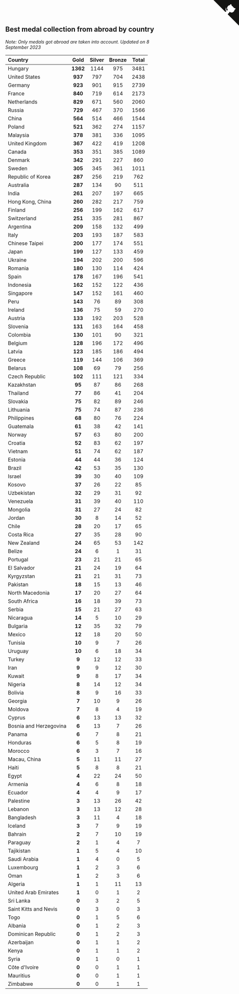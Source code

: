 ## Best medal collection from abroad by country

*Note: Only medals got abroad are taken into account.*
*Updated on  8 September 2023*

| Country | Gold | Silver | Bronze | Total |
| :--- | :--: | :--: | :--: | :--: |
| Hungary | **1362** | 1144 | 975 | 3481 |
| United States | **937** | 797 | 704 | 2438 |
| Germany | **923** | 901 | 915 | 2739 |
| France | **840** | 719 | 614 | 2173 |
| Netherlands | **829** | 671 | 560 | 2060 |
| Russia | **729** | 467 | 370 | 1566 |
| China | **564** | 514 | 466 | 1544 |
| Poland | **521** | 362 | 274 | 1157 |
| Malaysia | **378** | 381 | 336 | 1095 |
| United Kingdom | **367** | 422 | 419 | 1208 |
| Canada | **353** | 351 | 385 | 1089 |
| Denmark | **342** | 291 | 227 | 860 |
| Sweden | **305** | 345 | 361 | 1011 |
| Republic of Korea | **287** | 256 | 219 | 762 |
| Australia | **287** | 134 | 90 | 511 |
| India | **261** | 207 | 197 | 665 |
| Hong Kong, China | **260** | 282 | 217 | 759 |
| Finland | **256** | 199 | 162 | 617 |
| Switzerland | **251** | 335 | 281 | 867 |
| Argentina | **209** | 158 | 132 | 499 |
| Italy | **203** | 193 | 187 | 583 |
| Chinese Taipei | **200** | 177 | 174 | 551 |
| Japan | **199** | 127 | 133 | 459 |
| Ukraine | **194** | 202 | 200 | 596 |
| Romania | **180** | 130 | 114 | 424 |
| Spain | **178** | 167 | 196 | 541 |
| Indonesia | **162** | 152 | 122 | 436 |
| Singapore | **147** | 152 | 161 | 460 |
| Peru | **143** | 76 | 89 | 308 |
| Ireland | **136** | 75 | 59 | 270 |
| Austria | **133** | 192 | 203 | 528 |
| Slovenia | **131** | 163 | 164 | 458 |
| Colombia | **130** | 101 | 90 | 321 |
| Belgium | **128** | 196 | 172 | 496 |
| Latvia | **123** | 185 | 186 | 494 |
| Greece | **119** | 144 | 106 | 369 |
| Belarus | **108** | 69 | 79 | 256 |
| Czech Republic | **102** | 111 | 121 | 334 |
| Kazakhstan | **95** | 87 | 86 | 268 |
| Thailand | **77** | 86 | 41 | 204 |
| Slovakia | **75** | 82 | 89 | 246 |
| Lithuania | **75** | 74 | 87 | 236 |
| Philippines | **68** | 80 | 76 | 224 |
| Guatemala | **61** | 38 | 42 | 141 |
| Norway | **57** | 63 | 80 | 200 |
| Croatia | **52** | 83 | 62 | 197 |
| Vietnam | **51** | 74 | 62 | 187 |
| Estonia | **44** | 44 | 36 | 124 |
| Brazil | **42** | 53 | 35 | 130 |
| Israel | **39** | 30 | 40 | 109 |
| Kosovo | **37** | 26 | 22 | 85 |
| Uzbekistan | **32** | 29 | 31 | 92 |
| Venezuela | **31** | 39 | 40 | 110 |
| Mongolia | **31** | 27 | 24 | 82 |
| Jordan | **30** | 8 | 14 | 52 |
| Chile | **28** | 20 | 17 | 65 |
| Costa Rica | **27** | 35 | 28 | 90 |
| New Zealand | **24** | 65 | 53 | 142 |
| Belize | **24** | 6 | 1 | 31 |
| Portugal | **23** | 21 | 21 | 65 |
| El Salvador | **21** | 24 | 19 | 64 |
| Kyrgyzstan | **21** | 21 | 31 | 73 |
| Pakistan | **18** | 15 | 13 | 46 |
| North Macedonia | **17** | 20 | 27 | 64 |
| South Africa | **16** | 18 | 39 | 73 |
| Serbia | **15** | 21 | 27 | 63 |
| Nicaragua | **14** | 5 | 10 | 29 |
| Bulgaria | **12** | 35 | 32 | 79 |
| Mexico | **12** | 18 | 20 | 50 |
| Tunisia | **10** | 9 | 7 | 26 |
| Uruguay | **10** | 6 | 18 | 34 |
| Turkey | **9** | 12 | 12 | 33 |
| Iran | **9** | 9 | 12 | 30 |
| Kuwait | **9** | 8 | 17 | 34 |
| Nigeria | **8** | 14 | 12 | 34 |
| Bolivia | **8** | 9 | 16 | 33 |
| Georgia | **7** | 10 | 9 | 26 |
| Moldova | **7** | 8 | 4 | 19 |
| Cyprus | **6** | 13 | 13 | 32 |
| Bosnia and Herzegovina | **6** | 13 | 7 | 26 |
| Panama | **6** | 7 | 8 | 21 |
| Honduras | **6** | 5 | 8 | 19 |
| Morocco | **6** | 3 | 7 | 16 |
| Macau, China | **5** | 11 | 11 | 27 |
| Haiti | **5** | 8 | 8 | 21 |
| Egypt | **4** | 22 | 24 | 50 |
| Armenia | **4** | 6 | 8 | 18 |
| Ecuador | **4** | 4 | 9 | 17 |
| Palestine | **3** | 13 | 26 | 42 |
| Lebanon | **3** | 13 | 12 | 28 |
| Bangladesh | **3** | 11 | 4 | 18 |
| Iceland | **3** | 7 | 9 | 19 |
| Bahrain | **2** | 7 | 10 | 19 |
| Paraguay | **2** | 1 | 4 | 7 |
| Tajikistan | **1** | 5 | 4 | 10 |
| Saudi Arabia | **1** | 4 | 0 | 5 |
| Luxembourg | **1** | 2 | 3 | 6 |
| Oman | **1** | 2 | 3 | 6 |
| Algeria | **1** | 1 | 11 | 13 |
| United Arab Emirates | **1** | 0 | 1 | 2 |
| Sri Lanka | **0** | 3 | 2 | 5 |
| Saint Kitts and Nevis | **0** | 3 | 0 | 3 |
| Togo | **0** | 1 | 5 | 6 |
| Albania | **0** | 1 | 2 | 3 |
| Dominican Republic | **0** | 1 | 2 | 3 |
| Azerbaijan | **0** | 1 | 1 | 2 |
| Kenya | **0** | 1 | 1 | 2 |
| Syria | **0** | 1 | 0 | 1 |
| Côte d'Ivoire | **0** | 0 | 1 | 1 |
| Mauritius | **0** | 0 | 1 | 1 |
| Zimbabwe | **0** | 0 | 1 | 1 |


<a href="https://github.com/jonatanklosko/wca_statistics" class="github-corner" aria-label="View source on Github"><svg width="80" height="80" viewBox="0 0 250 250" style="fill:#151513; color:#fff; position: absolute; top: 0; border: 0; right: 0;" aria-hidden="true"><path d="M0,0 L115,115 L130,115 L142,142 L250,250 L250,0 Z"></path><path d="M128.3,109.0 C113.8,99.7 119.0,89.6 119.0,89.6 C122.0,82.7 120.5,78.6 120.5,78.6 C119.2,72.0 123.4,76.3 123.4,76.3 C127.3,80.9 125.5,87.3 125.5,87.3 C122.9,97.6 130.6,101.9 134.4,103.2" fill="currentColor" style="transform-origin: 130px 106px;" class="octo-arm"></path><path d="M115.0,115.0 C114.9,115.1 118.7,116.5 119.8,115.4 L133.7,101.6 C136.9,99.2 139.9,98.4 142.2,98.6 C133.8,88.0 127.5,74.4 143.8,58.0 C148.5,53.4 154.0,51.2 159.7,51.0 C160.3,49.4 163.2,43.6 171.4,40.1 C171.4,40.1 176.1,42.5 178.8,56.2 C183.1,58.6 187.2,61.8 190.9,65.4 C194.5,69.0 197.7,73.2 200.1,77.6 C213.8,80.2 216.3,84.9 216.3,84.9 C212.7,93.1 206.9,96.0 205.4,96.6 C205.1,102.4 203.0,107.8 198.3,112.5 C181.9,128.9 168.3,122.5 157.7,114.1 C157.9,116.9 156.7,120.9 152.7,124.9 L141.0,136.5 C139.8,137.7 141.6,141.9 141.8,141.8 Z" fill="currentColor" class="octo-body"></path></svg></a><style>.github-corner:hover .octo-arm{animation:octocat-wave 560ms ease-in-out}@keyframes octocat-wave{0%,100%{transform:rotate(0)}20%,60%{transform:rotate(-25deg)}40%,80%{transform:rotate(10deg)}}@media (max-width:500px){.github-corner:hover .octo-arm{animation:none}.github-corner .octo-arm{animation:octocat-wave 560ms ease-in-out}}</style>
